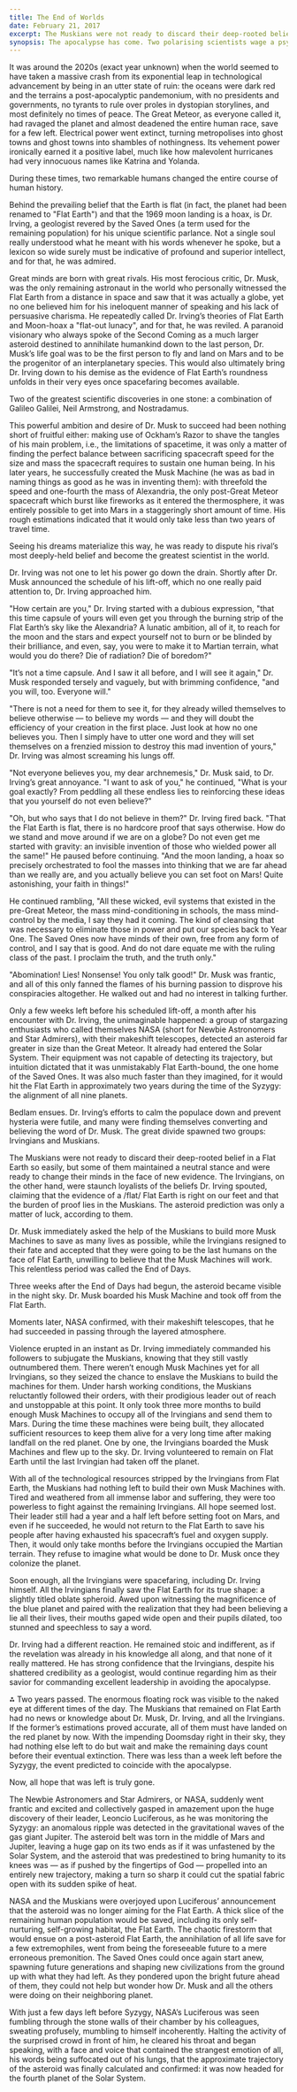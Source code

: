 ```yaml
---
title: The End of Worlds
date: February 21, 2017
excerpt: The Muskians were not ready to discard their deep-rooted belief in a flat Flat Earth.
synopsis: The apocalypse has come. Two polarising scientists wage a psychological war for the destiny of humanity.
---
```


It was around the 2020s (exact year unknown) when the world seemed to have taken a massive crash from its exponential leap in technological advancement by being in an utter state of ruin: the oceans were dark red and the terrains a post-apocalyptic pandemonium, with no presidents and governments, no tyrants to rule over proles in dystopian storylines, and most definitely no times of peace. The Great Meteor, as everyone called it, had ravaged the planet and almost deadened the entire human race, save for a few left. Electrical power went extinct, turning metropolises into ghost towns and ghost towns into shambles of nothingness. Its vehement power ironically earned it a positive label, much like how malevolent hurricanes had very innocuous names like Katrina and Yolanda.

During these times, two remarkable humans changed the entire course of human history.

Behind the prevailing belief that the Earth is flat (in fact, the planet had been renamed to "Flat Earth") and that the 1969 moon landing is a hoax, is Dr. Irving, a geologist revered by the Saved Ones (a term used for the remaining population) for his unique scientific parlance. Not a single soul really understood what he meant with his words whenever he spoke, but a lexicon so wide surely must be indicative of profound and superior intellect, and for that, he was admired.

Great minds are born with great rivals. His most ferocious critic, Dr. Musk, was the only remaining astronaut in the world who personally witnessed the Flat Earth from a distance in space and saw that it was actually a globe, yet no one believed him for his ineloquent manner of speaking and his lack of persuasive charisma. He repeatedly called Dr. Irving’s theories of Flat Earth and Moon-hoax a "flat-out lunacy", and for that, he was reviled. A paranoid visionary who always spoke of the Second Coming as a much larger asteroid destined to annihilate humankind down to the last person, Dr. Musk’s life goal was to be the first person to fly and land on Mars and to be the progenitor of an interplanetary species. This would also ultimately bring Dr. Irving down to his demise as the evidence of Flat Earth’s roundness unfolds in their very eyes once spacefaring becomes available.

Two of the greatest scientific discoveries in one stone: a combination of Galileo Galilei, Neil Armstrong, and Nostradamus.

This powerful ambition and desire of Dr. Musk to succeed had been nothing short of fruitful either: making use of Ockham’s Razor to shave the tangles of his main problem, i.e., the limitations of spacetime, it was only a matter of finding the perfect balance between sacrificing spacecraft speed for the size and mass the spacecraft requires to sustain one human being. In his later years, he successfully created the Musk Machine (he was as bad in naming things as good as he was in inventing them): with threefold the speed and one-fourth the mass of Alexandria, the only post-Great Meteor spacecraft which burst like fireworks as it entered the thermosphere, it was entirely possible to get into Mars in a staggeringly short amount of time. His rough estimations indicated that it would only take less than two years of travel time.

Seeing his dreams materialize this way, he was ready to dispute his rival’s most deeply-held belief and become the greatest scientist in the world.

Dr. Irving was not one to let his power go down the drain. Shortly after Dr. Musk announced the schedule of his lift-off, which no one really paid attention to, Dr. Irving approached him.

"How certain are you," Dr. Irving started with a dubious expression, "that this time capsule of yours will even get you through the burning strip of the Flat Earth’s sky like the Alexandria? A lunatic ambition, all of it, to reach for the moon and the stars and expect yourself not to burn or be blinded by their brilliance, and even, say, you were to make it to Martian terrain, what would you do there? Die of radiation? Die of boredom?"

"It’s not a time capsule. And I saw it all before, and I will see it again," Dr. Musk responded tersely and vaguely, but with brimming confidence, "and you will, too. Everyone will."

"There is not a need for them to see it, for they already willed themselves to believe otherwise — to believe my words — and they will doubt the efficiency of your creation in the first place. Just look at how no one believes you. Then I simply have to utter one word and they will set themselves on a frenzied mission to destroy this mad invention of yours," Dr. Irving was almost screaming his lungs off.

"Not everyone believes you, my dear archnemesis," Dr. Musk said, to Dr. Irving’s great annoyance. "I want to ask of you," he continued, "What is your goal exactly? From peddling all these endless lies to reinforcing these ideas that you yourself do not even believe?"

"Oh, but who says that I do not believe in them?" Dr. Irving fired back. "That the Flat Earth is flat, there is no hardcore proof that says otherwise. How do we stand and move around if we are on a globe? Do not even get me started with gravity: an invisible invention of those who wielded power all the same!" He paused before continuing. "And the moon landing, a hoax so precisely orchestrated to fool the masses into thinking that we are far ahead than we really are, and you actually believe you can set foot on Mars! Quite astonishing, your faith in things!"

He continued rambling, "All these wicked, evil systems that existed in the pre-Great Meteor, the mass mind-conditioning in schools, the mass mind-control by the media, I say they had it coming. The kind of cleansing that was necessary to eliminate those in power and put our species back to Year One. The Saved Ones now have minds of their own, free from any form of control, and I say that is good. And do not dare equate me with the ruling class of the past. I proclaim the truth, and the truth only."

"Abomination! Lies! Nonsense! You only talk good!" Dr. Musk was frantic, and all of this only fanned the flames of his burning passion to disprove his conspiracies altogether. He walked out and had no interest in talking further.

Only a few weeks left before his scheduled lift-off, a month after his encounter with Dr. Irving, the unimaginable happened: a group of stargazing enthusiasts who called themselves NASA (short for Newbie Astronomers and Star Admirers), with their makeshift telescopes, detected an asteroid far greater in size than the Great Meteor. It already had entered the Solar System. Their equipment was not capable of detecting its trajectory, but intuition dictated that it was unmistakably Flat Earth-bound, the one home of the Saved Ones. It was also much faster than they imagined, for it would hit the Flat Earth in approximately two years during the time of the Syzygy: the alignment of all nine planets.

Bedlam ensues. Dr. Irving’s efforts to calm the populace down and prevent hysteria were futile, and many were finding themselves converting and believing the word of Dr. Musk. The great divide spawned two groups: Irvingians and Muskians.

The Muskians were not ready to discard their deep-rooted belief in a Flat Earth so easily, but some of them maintained a neutral stance and were ready to change their minds in the face of new evidence. The Irvingians, on the other hand, were staunch loyalists of the beliefs Dr. Irving spouted, claiming that the evidence of a /flat/ Flat Earth is right on our feet and that the burden of proof lies in the Muskians. The asteroid prediction was only a matter of luck, according to them.

Dr. Musk immediately asked the help of the Muskians to build more Musk Machines to save as many lives as possible, while the Irvingians resigned to their fate and accepted that they were going to be the last humans on the face of Flat Earth, unwilling to believe that the Musk Machines will work. This relentless period was called the End of Days.

Three weeks after the End of Days had begun, the asteroid became visible in the night sky. Dr. Musk boarded his Musk Machine and took off from the Flat Earth.

Moments later, NASA confirmed, with their makeshift telescopes, that he had succeeded in passing through the layered atmosphere.

Violence erupted in an instant as Dr. Irving immediately commanded his followers to subjugate the Muskians, knowing that they still vastly outnumbered them. There weren’t enough Musk Machines yet for all Irvingians, so they seized the chance to enslave the Muskians to build the machines for them. Under harsh working conditions, the Muskians reluctantly followed their orders, with their prodigious leader out of reach and unstoppable at this point. It only took three more months to build enough Musk Machines to occupy all of the Irvingians and send them to Mars. During the time these machines were being built, they allocated sufficient resources to keep them alive for a very long time after making landfall on the red planet. One by one, the Irvingians boarded the Musk Machines and flew up to the sky. Dr. Irving volunteered to remain on Flat Earth until the last Irvingian had taken off the planet.

With all of the technological resources stripped by the Irvingians from Flat Earth, the Muskians had nothing left to build their own Musk Machines with. Tired and weathered from all immense labor and suffering, they were too powerless to fight against the remaining Irvingians. All hope seemed lost. Their leader still had a year and a half left before setting foot on Mars, and even if he succeeded, he would not return to the Flat Earth to save his people after having exhausted his spacecraft’s fuel and oxygen supply. Then, it would only take months before the Irvingians occupied the Martian terrain. They refuse to imagine what would be done to Dr. Musk once they colonize the planet.

Soon enough, all the Irvingians were spacefaring, including Dr. Irving himself. All the Irvingians finally saw the Flat Earth for its true shape: a slightly titled oblate spheroid. Awed upon witnessing the magnificence of the blue planet and paired with the realization that they had been believing a lie all their lives, their mouths gaped wide open and their pupils dilated, too stunned and speechless to say a word.

Dr. Irving had a different reaction. He remained stoic and indifferent, as if the revelation was already in his knowledge all along, and that none of it really mattered. He has strong confidence that the Irvingians, despite his shattered credibility as a geologist, would continue regarding him as their savior for commanding excellent leadership in avoiding the apocalypse.

⁂
Two years passed. The enormous floating rock was visible to the naked eye at different times of the day. The Muskians that remained on Flat Earth had no news or knowledge about Dr. Musk, Dr. Irving, and all the Irvingians. If the former’s estimations proved accurate, all of them must have landed on the red planet by now. With the impending Doomsday right in their sky, they had nothing else left to do but wait and make the remaining days count before their eventual extinction. There was less than a week left before the Syzygy, the event predicted to coincide with the apocalypse.

Now, all hope that was left is truly gone.

The Newbie Astronomers and Star Admirers, or NASA, suddenly went frantic and excited and collectively gasped in amazement upon the huge discovery of their leader, Leoncio Luciferous, as he was monitoring the Syzygy: an anomalous ripple was detected in the gravitational waves of the gas giant Jupiter. The asteroid belt was torn in the middle of Mars and Jupiter, leaving a huge gap on its two ends as if it was unfastened by the Solar System, and the asteroid that was predestined to bring humanity to its knees was — as if pushed by the fingertips of God — propelled into an entirely new trajectory, making a turn so sharp it could cut the spatial fabric open with its sudden spike of heat.

NASA and the Muskians were overjoyed upon Luciferous’ announcement that the asteroid was no longer aiming for the Flat Earth. A thick slice of the remaining human population would be saved, including its only self-nurturing, self-growing habitat, the Flat Earth. The chaotic firestorm that would ensue on a post-asteroid Flat Earth, the annihilation of all life save for a few extremophiles, went from being the foreseeable future to a mere erroneous premonition. The Saved Ones could once again start anew, spawning future generations and shaping new civilizations from the ground up with what they had left. As they pondered upon the bright future ahead of them, they could not help but wonder how Dr. Musk and all the others were doing on their neighboring planet.

With just a few days left before Syzygy, NASA’s Luciferous was seen fumbling through the stone walls of their chamber by his colleagues, sweating profusely, mumbling to himself incoherently. Halting the activity of the surprised crowd in front of him, he cleared his throat and began speaking, with a face and voice that contained the strangest emotion of all, his words being suffocated out of his lungs, that the approximate trajectory of the asteroid was finally calculated and confirmed: it was now headed for the fourth planet of the Solar System.
